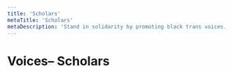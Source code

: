 ```yaml
---
title: 'Scholars'
metaTitle: 'Scholars'
metaDescription: 'Stand in solidarity by promoting black trans voices.'
---
```


# Voices– Scholars